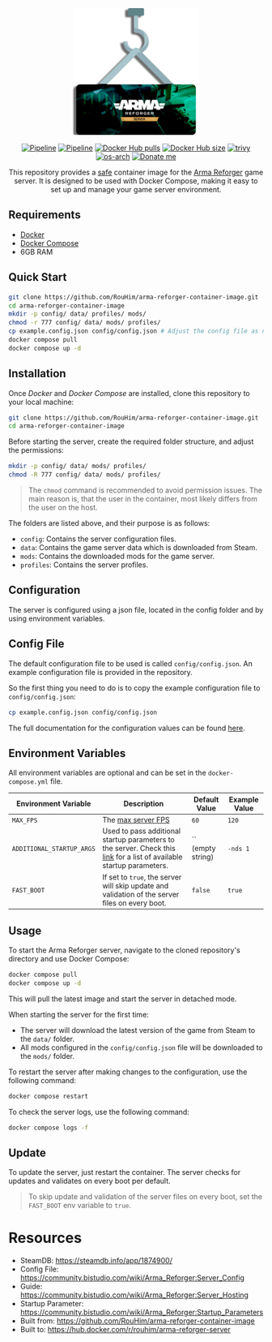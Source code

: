 <p align="center">
  <img src="https://raw.githubusercontent.com/RouHim/arma-reforger-container-image/main/.github/readme/logo.png" width="250">
</p>

<p align="center">
    <a href="https://github.com/RouHim/arma-reforger-container-image/actions/workflows/pipeline.yml"><img src="https://github.com/RouHim/arma-reforger-container-image/actions/workflows/pipeline.yml/badge.svg?branch=main" alt="Pipeline"></a>
    <a href="https://github.com/RouHim/arma-reforger-container-image/actions/workflows/scheduled-security-audit.yaml"><img src="https://github.com/RouHim/arma-reforger-container-image/actions/workflows/scheduled-security-audit.yaml/badge.svg?branch=main" alt="Pipeline"></a>
    <a href="https://hub.docker.com/r/rouhim/arma-reforger-server"><img src="https://img.shields.io/docker/pulls/rouhim/arma-reforger-server.svg" alt="Docker Hub pulls"></a>
    <a href="https://hub.docker.com/r/rouhim/arma-reforger-server"><img src="https://img.shields.io/docker/image-size/rouhim/arma-reforger-server" alt="Docker Hub size"></a>
    <a href="https://github.com/aquasecurity/trivy"><img src="https://img.shields.io/badge/trivy-protected-blue" alt="trivy"></a>
    <a href="https://hub.docker.com/r/rouhim/arma-reforger-server/tags"><img src="https://img.shields.io/badge/ARCH-amd64-blueviolet" alt="os-arch"></a>
    <a href="https://buymeacoffee.com/rouhim"><img alt="Donate me" src="https://img.shields.io/badge/-buy_me_a%C2%A0coffee-gray?logo=buy-me-a-coffee"></a>
</p>

<p align="center">
    This repository provides a <a href="https://github.com/RouHim/arma-reforger-container-image/actions/workflows/scheduled-security-audit.yaml">safe</a> container image for the <a href="https://arma-reforger.com">Arma Reforger</a> game server. 
  It is designed to be used with Docker Compose, making it easy to set up and manage your game server environment.
</p>

## Requirements

* [Docker](https://docs.docker.com/engine/install/)
* [Docker Compose](https://docs.docker.com/compose/install/standalone/)
* 6GB RAM

## Quick Start

```bash
git clone https://github.com/RouHim/arma-reforger-container-image.git
cd arma-reforger-container-image
mkdir -p config/ data/ profiles/ mods/
chmod -r 777 config/ data/ mods/ profiles/
cp example.config.json config/config.json # Adjust the config file as needed
docker compose pull
docker compose up -d
```

## Installation

Once _Docker_ and _Docker Compose_ are installed, clone this repository to your local machine:

```bash
git clone https://github.com/RouHim/arma-reforger-container-image.git
cd arma-reforger-container-image
```

Before starting the server, create the required folder structure, and adjust the permissions:

```bash
mkdir -p config/ data/ mods/ profiles/
chmod -R 777 config/ data/ mods/ profiles/
```

> The `chmod` command is recommended to avoid permission issues.
> The main reason is, that the user in the container, most likely differs from the user on the host.

The folders are listed above, and their purpose is as follows:

* `config`: Contains the server configuration files.
* `data`: Contains the game server data which is downloaded from Steam.
* `mods`: Contains the downloaded mods for the game server.
* `profiles`: Contains the server profiles.

## Configuration

The server is configured using a json file, located in the config folder and by using environment variables.

## Config File

The default configuration file to be used is called `config/config.json`.
An example configuration file is provided in the repository.

So the first thing you need to do is to copy the example configuration file to `config/config.json`:

```bash
cp example.config.json config/config.json
```

The full documentation for the configuration values can be
found [here](https://community.bistudio.com/wiki/Arma_Reforger:Server_Config).

## Environment Variables

All environment variables are optional and can be set in the `docker-compose.yml` file.

| Environment Variable      | Description                                                                                                                                                                                   | Default Value     | Example Value |
|---------------------------|-----------------------------------------------------------------------------------------------------------------------------------------------------------------------------------------------|-------------------|---------------|
| `MAX_FPS`                 | The [max server FPS](https://community.bistudio.com/wiki/Arma_Reforger:Startup_Parameters#maxFPS)                                                                                             | `60`              | `120`         |
| `ADDITIONAL_STARTUP_ARGS` | Used to pass additional startup parameters to the server. Check this [link](https://community.bistudio.com/wiki/Arma_Reforger:Startup_Parameters) for a list of available startup parameters. | `` (empty string) | `-nds 1`      |
| `FAST_BOOT`               | If set to `true`, the server will skip update and validation of the server files on every boot.                                                                                               | `false`           | `true`        |

## Usage

To start the Arma Reforger server, navigate to the cloned repository's directory and use Docker Compose:

  ```bash
  docker compose pull
  docker compose up -d
```

This will pull the latest image and start the server in detached mode.

When starting the server for the first time:

* The server will download the latest version of the game from Steam to the `data/` folder.
* All mods configured in the `config/config.json` file will be downloaded to the `mods/` folder.

To restart the server after making changes to the configuration, use the following command:

```bash
docker compose restart
```

To check the server logs, use the following command:

```bash
docker compose logs -f
```

## Update

To update the server, just restart the container.
The server checks for updates and validates on every boot per default.

> To skip update and validation of the server files on every boot,
> set the `FAST_BOOT` env variable to `true`.

# Resources

- SteamDB: https://steamdb.info/app/1874900/
- Config File: https://community.bistudio.com/wiki/Arma_Reforger:Server_Config
- Guide: https://community.bistudio.com/wiki/Arma_Reforger:Server_Hosting
- Startup Parameter: https://community.bistudio.com/wiki/Arma_Reforger:Startup_Parameters
- Built from: https://github.com/RouHim/arma-reforger-container-image
- Built to: https://hub.docker.com/r/rouhim/arma-reforger-server